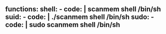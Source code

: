 functions:
  shell:
    - code: |
        scanmem
        shell /bin/sh
  suid:
    - code: |
        ./scanmem
        shell /bin/sh
  sudo:
    - code: |
        sudo scanmem
        shell /bin/sh
---
